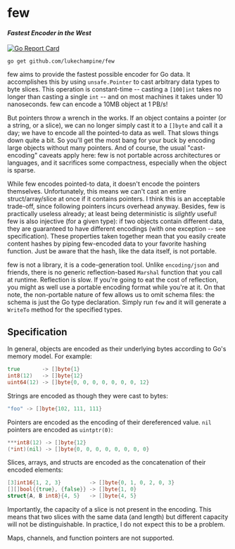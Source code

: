 # few
#### *Fastest Encoder in the West*
[![Go Report Card](http://goreportcard.com/badge/github.com/lukechampine/few)](https://goreportcard.com/report/github.com/lukechampine/few)

```
go get github.com/lukechampine/few
```

few aims to provide the fastest possible encoder for Go data. It accomplishes this by using `unsafe.Pointer` to cast arbitrary data types to byte slices. This operation is constant-time -- casting a `[100]int` takes no longer than casting a single `int` -- and on most machines it takes under 10 nanoseconds. few can encode a 10MB object at 1 PB/s!

But pointers throw a wrench in the works. If an object contains a pointer (or a string, or a slice), we can no longer simply cast it to a `[]byte` and call it a day; we have to encode all the pointed-to data as well. That slows things down quite a bit. So you'll get the most bang for your buck by encoding large objects without many pointers. And of course, the usual "cast-encoding" caveats apply here: few is not portable across architectures or languages, and it sacrifices some compactness, especially when the object is sparse.

While few encodes pointed-to data, it doesn't encode the pointers themselves. Unfortunately, this means we can't cast an entire struct/array/slice at once if it contains pointers. I think this is an acceptable trade-off, since following pointers incurs overhead anyway. Besides, few is practically useless already; at least being deterministic is *slightly* useful! few is also injective (for a given type): if two objects contain different data, they are guaranteed to have different encodings (with one exception -- see specification). These properties taken together mean that you easily create content hashes by piping few-encoded data to your favorite hashing function. Just be aware that the hash, like the data itself, is not portable.

few is not a library, it is a code-generation tool. Unlike `encoding/json` and friends, there is no generic reflection-based `Marshal` function that you call at runtime. Reflection is slow. If you're going to eat the cost of reflection, you might as well use a portable encoding format while you're at it. On that note, the non-portable nature of few allows us to omit schema files: the schema is just the Go type declaration. Simply run `few` and it will generate a `WriteTo` method for the specified types.

## Specification

In general, objects are encoded as their underlying bytes according to Go's memory model. For example:
```go
true       -> []byte{1}
int8(12)   -> []byte{12}
uint64(12) -> []byte{0, 0, 0, 0, 0, 0, 0, 12}
```
Strings are encoded as though they were cast to bytes:
```go
"foo" -> []byte{102, 111, 111}
```
Pointers are encoded as the encoding of their dereferenced value. `nil` pointers are encoded as `uintptr(0)`:
```go
***int8(12) -> []byte{12}
(*int)(nil) -> []byte{0, 0, 0, 0, 0, 0, 0, 0}
```
Slices, arrays, and structs are encoded as the concatenation of their encoded elements:
```go
[3]int16{1, 2, 3}         -> []byte{0, 1, 0, 2, 0, 3}
[][]bool{{true}, {false}} -> []byte{1, 0}
struct{A, B int8}{4, 5}   -> []byte{4, 5}
```
Importantly, the capacity of a slice is not present in the encoding. This means that two slices with the same data (and length) but different capacity will not be distinguishable. In practice, I do not expect this to be a problem.

Maps, channels, and function pointers are not supported.